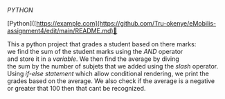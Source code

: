 *PYTHON*

[Python]([https://example.com](https://github.com/Tru-okenye/eMobilis-assignment4/edit/main/README.md)🔗

This a python project that grades a student based on there marks:   
we find the sum of the student marks using the *AND* operator  
and store it in a *variable*. We then find the average by diving   
the sum by the number of subjets that we added using the *slash* operator.   
Using *if-else statement* which allow conditional rendering, we print the  
grades based on the average. We also check if the average is a negative   
or greater that 100 then that cant be recognized.
